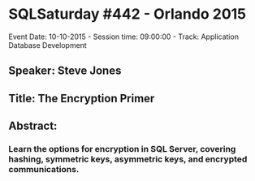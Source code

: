 # SQLSaturday #442 - Orlando 2015
Event Date: 10-10-2015 - Session time: 09:00:00 - Track: Application  Database Development
## Speaker: Steve Jones
## Title: The Encryption Primer
## Abstract:
### Learn the options for encryption in SQL Server, covering hashing, symmetric keys, asymmetric keys, and encrypted communications.
